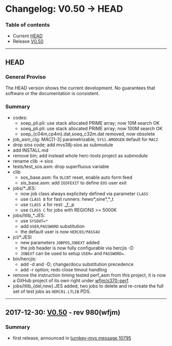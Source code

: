 # Changelog: V0.50 -> HEAD

### Table of contents
- Current [HEAD](#user-content-head)
- Release [V0.50](#user-content-V0.50)

<!-- --------------------------------------------------------------------- -->
---
## <a id="head">HEAD</a>
### General Proviso
The HEAD version shows the current development. No guarantees that software or
the documentation is consistent.

### Summary

- codes:
  - soep_pli.pli: use stack allocated PRIME array; now 10M search OK
  - soeq_pli.pli: use stack allocated PRIME array; now 100M search OK
  - soep_{c04m,cp4m}.dat,soeq_c32m.dat removed, now obsolete
- job_asm_clg: MAC[1-3] parametrizable, `SYS1.AMODGEN` default for `MAC2`
- drop sios code; add mvs38j-sios as submodule
- add INSTALL.md
- remove bin; add instead whole herc-tools project as submodule
- rename clib -> sios
- tests/test_sos.asm: drop superfluous variable
- clib
  - sos_base.asm: fix `OLCNT` reset, enable auto form feed
  - sis_base.asm: add `IEOFEXIT` to define `EOS` user exit
- jobs/*.JES:
  - now job class always explicitely defined via parameter `CLASS`
  - use `CLASS B` for fast runners: hewo*,sine*,*_t
  - use `CLASS A` for rest: *_f,*_p
  - use `CLASS C` for jobs with REGIONS >= 5000K
- jobs/ltlib_*.JES:
  - use `SYSOUT=*`
  - add `USER`,`PASSWORD` substitution
  - the default user is now `HERC03/PASS4U`
- jcl/*.JESI
  - new parameters `JOBPOS`,`JOBEXT` added
  - the job header is now fully configurable via hercjis -D
  - `JOBEXT` can be used to setup `USER=` and `PASSWORD=`.
- bin/hercjis:
  - add -d and -D; change/docu substitution precedence
  - add -r option; redo close timout handling
- remove the instruction timing tested perf_asm from this project, it is now a
  GitHub project of its own right under
  [wfjm/s370-perf](https://github.com/wfjm/s370-perf).
- jobs/ltlib_{del,new}.JES added, two jobs to delete and re-create the full
  set of test jobs as `HERC01.LTLIB` PDS.

<!-- --------------------------------------------------------------------- -->
---
## <a id="V0.50">2017-12-30: [V0.50](https://github.com/wfjm/mvs38j-langtest/releases/tag/V0.50) - rev 980(wfjm)</a>

### Summary
- first release, announced in [turnkey-mvs message 10795](https://groups.yahoo.com/neo/groups/turnkey-mvs/conversations/messages/10795)
